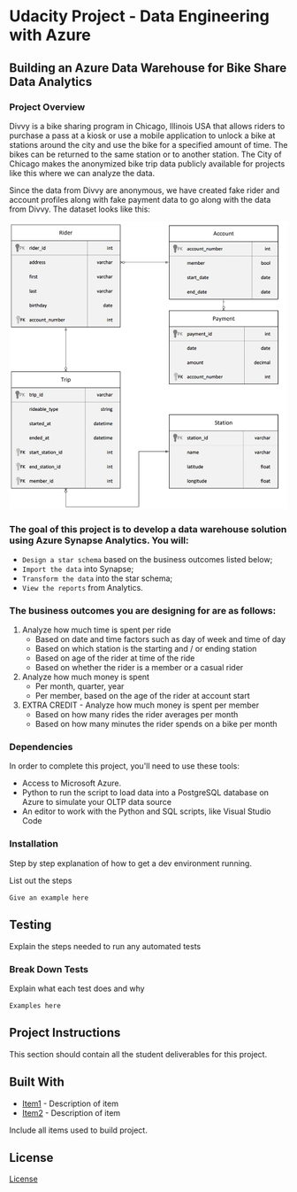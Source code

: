 # Udacity Project - Data Engineering with Azure

## Building an Azure Data Warehouse for Bike Share Data Analytics


### **Project Overview**

Divvy is a bike sharing program in Chicago, Illinois USA that allows riders to purchase a pass at a kiosk or use a mobile application to unlock a bike at stations around the city and use the bike for a specified amount of time. The bikes can be returned to the same station or to another station. The City of Chicago makes the anonymized bike trip data publicly available for projects like this where we can analyze the data.

Since the data from Divvy are anonymous, we have created fake rider and account profiles along with fake payment data to go along with the data from Divvy. The dataset looks like this:

<img src="images/data-model.png" alt="data model" width="1000">

### The goal of this project is to develop a data warehouse solution using Azure Synapse Analytics. You will:

* `Design a star schema` based on the business outcomes listed below;
* `Import the data` into Synapse;
* `Transform the data` into the star schema;
* `View the reports` from Analytics.

### The business outcomes you are designing for are as follows:
1. Analyze how much time is spent per ride
    * Based on date and time factors such as day of week and time of day
    * Based on which station is the starting and / or ending station
    * Based on age of the rider at time of the ride
    * Based on whether the rider is a member or a casual rider
2. Analyze how much money is spent
    * Per month, quarter, year
    * Per member, based on the age of the rider at account start
3. EXTRA CREDIT - Analyze how much money is spent per member
    * Based on how many rides the rider averages per month
    * Based on how many minutes the rider spends on a bike per month


### Dependencies

In order to complete this project, you'll need to use these tools:

* Access to Microsoft Azure.
* Python to run the script to load data into a PostgreSQL database on Azure to simulate your OLTP data source
* An editor to work with the Python and SQL scripts, like Visual Studio Code

### Installation

Step by step explanation of how to get a dev environment running.

List out the steps

```
Give an example here
```

## Testing

Explain the steps needed to run any automated tests

### Break Down Tests

Explain what each test does and why

```
Examples here
```

## Project Instructions

This section should contain all the student deliverables for this project.

## Built With

* [Item1](www.item1.com) - Description of item
* [Item2](www.item2.com) - Description of item

Include all items used to build project.

## License

[License](LICENSE.txt)

